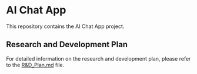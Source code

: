 
# AI Chat App

This repository contains the AI Chat App project.

## Research and Development Plan

For detailed information on the research and development plan, please refer to the [R&D_Plan.md](./R&D_Plan.md) file.
